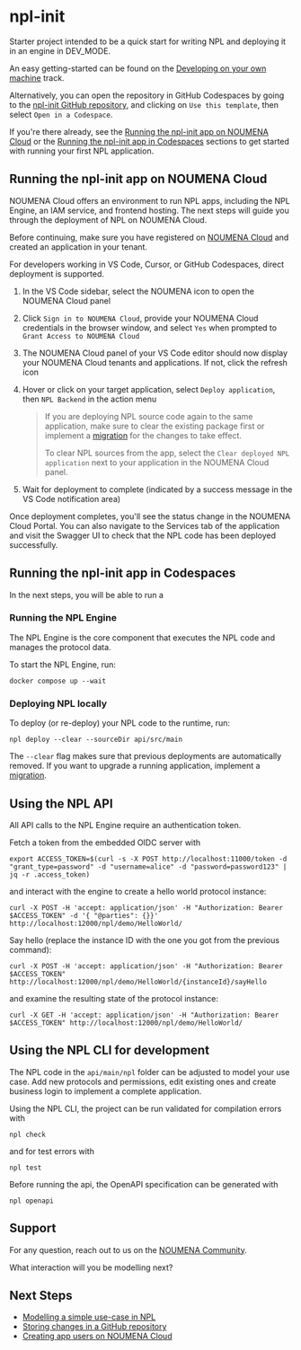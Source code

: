 # npl-init

Starter project intended to be a quick start for writing NPL and deploying it in an engine in DEV_MODE.

An easy getting-started can be found on
the [Developing on your own machine](https://documentation.noumenadigital.com/tracks/developing-NPL-local/) track. 

Alternatively, you can open the repository in GitHub Codespaces by going to the [npl-init GitHub repository](https://github.com/NoumenaDigital/npl-init), and clicking on `Use this template`, then select `Open in a Codespace`.

If you're there already, see the [Running the npl-init app on NOUMENA Cloud](#running-the-npl-init-app-on-noumena-cloud) or the [Running the npl-init app in Codespaces](#running-the-npl-init-app-in-codespaces) sections to get started with running your first NPL application.

## Running the npl-init app on NOUMENA Cloud

NOUMENA Cloud offers an environment to run NPL apps, including the NPL Engine, an IAM service, and frontend hosting. The next steps will guide you through the deployment of NPL on NOUMENA Cloud.

Before continuing, make sure you have registered on [NOUMENA Cloud](https://portal.noumena.cloud/) and created an application in your tenant.

For developers working in VS Code, Cursor, or GitHub Codespaces, direct deployment is supported.

1.  In the VS Code sidebar, select the NOUMENA icon to open the NOUMENA Cloud panel

2.  Click `Sign in to NOUMENA Cloud`, provide your NOUMENA Cloud credentials in the browser window, and select `Yes` when
    prompted to `Grant Access to NOUMENA Cloud`

3.  The NOUMENA Cloud panel of your VS Code editor should now display your NOUMENA Cloud tenants and applications. If
    not, click the refresh icon

4.  Hover or click on your target application, select `Deploy application`, then `NPL Backend` in the action menu

    > If you are deploying NPL source code again to the same application, make sure to clear the existing package first
    > or implement a [migration](../../runtime/tools/migrations/index.md) for the changes to take effect.
    >
    > To clear NPL sources from the app, select the `Clear deployed NPL application` next to your application in the
    > NOUMENA Cloud panel.

5.  Wait for deployment to complete (indicated by a success message in the VS Code notification area)

Once deployment completes, you'll see the status change in the NOUMENA Cloud Portal. You can also navigate to the
Services tab of the application and visit the Swagger UI to check that the NPL code has been deployed successfully.

## Running the npl-init app in Codespaces

In the next steps, you will be able to run a 

### Running the NPL Engine

The NPL Engine is the core component that executes the NPL code and manages the protocol data.

To start the NPL Engine, run:

```shell
docker compose up --wait
```

### Deploying NPL locally

To deploy (or re-deploy) your NPL code to the runtime, run:

```shell
npl deploy --clear --sourceDir api/src/main
```

The `--clear` flag makes sure that previous deployments are automatically removed. If you want to upgrade a running
application, implement a [migration](https://documentation.noumenadigital.com/runtime/tools/migrations/).

## Using the NPL API

All API calls to the NPL Engine require an authentication token.

Fetch a token from the embedded OIDC server with

```shell
export ACCESS_TOKEN=$(curl -s -X POST http://localhost:11000/token -d "grant_type=password" -d "username=alice" -d "password=password123" | jq -r .access_token)
```

and interact with the engine to create a hello world protocol instance:

```shell
curl -X POST -H 'accept: application/json' -H "Authorization: Bearer $ACCESS_TOKEN" -d '{ "@parties": {}}' http://localhost:12000/npl/demo/HelloWorld/
```

Say hello (replace the instance ID with the one you got from the previous command):

```shell
curl -X POST -H 'accept: application/json' -H "Authorization: Bearer $ACCESS_TOKEN" http://localhost:12000/npl/demo/HelloWorld/{instanceId}/sayHello
```

and examine the resulting state of the protocol instance:

```shell
curl -X GET -H 'accept: application/json' -H "Authorization: Bearer $ACCESS_TOKEN" http://localhost:12000/npl/demo/HelloWorld/
```

## Using the NPL CLI for development

The NPL code in the `api/main/npl` folder can be adjusted to model your use case. Add new protocols and permissions, edit existing ones and create business login to implement a complete application.

Using the NPL CLI, the project can be run validated for compilation errors with

```shell
npl check
```

and for test errors with

```shell
npl test
```

Before running the api, the OpenAPI specification can be generated with

```shell
npl openapi
```

## Support

For any question, reach out to us on the [NOUMENA Community](https://community.noumenadigital.com/).

What interaction will you be modelling next?

## Next Steps

-   [Modelling a simple use-case in NPL](https://documentation.noumenadigital.com/howto/modelling-NPL/)
-   [Storing changes in a GitHub repository](https://documentation.noumenadigital.com/tracks/developing-codespaces/#storing-changes-in-a-github-repository)
-   [Creating app users on NOUMENA Cloud](https://documentation.noumenadigital.com/cloud/portal/create-users/)
